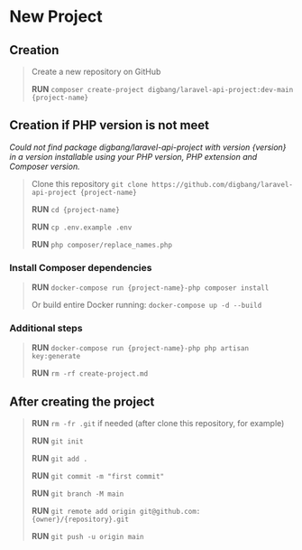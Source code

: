 # New Project

## Creation
> Create a new repository on GitHub
> 
> **RUN** `composer create-project digbang/laravel-api-project:dev-main {project-name}`

## Creation if PHP version is not meet
_Could not find package digbang/laravel-api-project with version {version} in a version installable using your PHP version, PHP extension and Composer version._

> Clone this repository `git clone https://github.com/digbang/laravel-api-project {project-name}`
> 
> **RUN** `cd {project-name}`
> 
> **RUN** `cp .env.example .env`
> 
> **RUN** `php composer/replace_names.php`

### Install Composer dependencies
> **RUN** `docker-compose run {project-name}-php composer install`
> 
> Or build entire Docker running: `docker-compose up -d --build`

### Additional steps
> **RUN** `docker-compose run {project-name}-php php artisan key:generate`
>
> **RUN** `rm -rf create-project.md`

## After creating the project
> **RUN** `rm -fr .git` if needed (after clone this repository, for example)
> 
> **RUN** `git init`
>  
> **RUN** `git add .`
> 
> **RUN** `git commit -m "first commit"`
> 
> **RUN** `git branch -M main`
> 
> **RUN** `git remote add origin git@github.com:{owner}/{repository}.git`
> 
> **RUN** `git push -u origin main`
